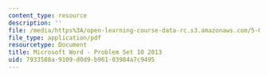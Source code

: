 ```yaml
---
content_type: resource
description: ''
file: /media/https%3A/open-learning-course-data-rc.s3.amazonaws.com/5-07sc-biological-chemistry-i-fall-2013/7933588a9109d0d9b96103984a7c9495_MIT5_07SCF13_Pset10.pdf
file_type: application/pdf
resourcetype: Document
title: Microsoft Word - Problem Set 10 2013
uid: 7933588a-9109-d0d9-b961-03984a7c9495
---
```

